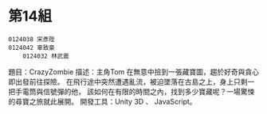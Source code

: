 # 第14組 #
	0124038	宋彥陞
	0124042	辜致豪
    	0124032 林武震
   
題目：CrazyZombie
描述：主角Tom 在無意中撿到一張藏寶圖，趨於好奇與貪心即出發前往探險。
     在飛行途中突然遭遇亂流，被迫墜落在古島之上，身上只剩一把手電筒與信號彈的他，
     該如何在有限的時間之內，找到多少寶藏呢？一場驚悚的尋寶之旅就此展開。
開發工具：Unity 3D 、 JavaScript。
